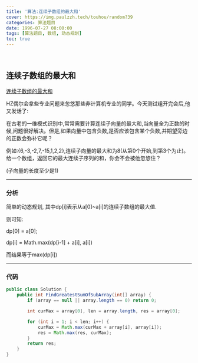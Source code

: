 ```yaml
---
title: '算法:连续子数组的最大和'
cover: https://img.paulzzh.tech/touhou/random?39
categories: 算法题目
date: 1996-07-27 08:00:00
tags: [算法题目, 数组, 动态规划]
toc: true
---
```


<br/>

<!--more-->

## 连续子数组的最大和

[连续子数组的最大和](https://www.nowcoder.com/practice/459bd355da1549fa8a49e350bf3df484?tpId=13&tqId=11183&tPage=2&rp=1&ru=%2Fta%2Fcoding-interviews&qru=%2Fta%2Fcoding-interviews%2Fquestion-ranking)

HZ偶尔会拿些专业问题来忽悠那些非计算机专业的同学。今天测试组开完会后,他又发话了:

在古老的一维模式识别中,常常需要计算连续子向量的最大和,当向量全为正数的时候,问题很好解决。但是,如果向量中包含负数,是否应该包含某个负数,并期望旁边的正数会弥补它呢？

例如:{6,-3,-2,7,-15,1,2,2},连续子向量的最大和为8(从第0个开始,到第3个为止)。给一个数组，返回它的最大连续子序列的和，你会不会被他忽悠住？

(子向量的长度至少是1)

****

### 分析

简单的动态规划, 其中dp[i]表示从a[0]~a[i]的连续子数组的最大值.

则可知:

dp[0] = a[0];

dp[i] = Math.max(dp[i-1] + a[i], a[i])

而结果等于max(dp[i])

****

### 代码

```java
public class Solution {
    public int FindGreatestSumOfSubArray(int[] array) {
        if (array == null || array.length == 0) return 0;

        int curMax = array[0], len = array.length, res = array[0];

        for (int i = 1; i < len; i++) {
            curMax = Math.max(curMax + array[i], array[i]);
            res = Math.max(res, curMax);
        }
        return res;
    }
}
```

